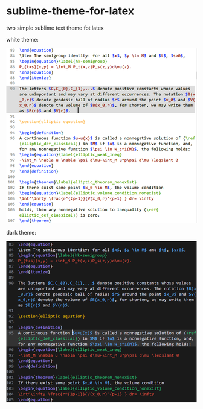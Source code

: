 # sublime-theme-for-latex

two simple sublime text theme fot latex

white theme:

![](https://github.com/haitunzaisaipao/sublime-theme-for-latex/blob/master/catex.png)

dark theme:

![](https://github.com/haitunzaisaipao/sublime-theme-for-latex/blob/master/catexdark.png)
